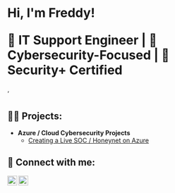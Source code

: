 <h1>Hi, I'm Freddy! 
  
  💼 IT Support Engineer | 🔐 Cybersecurity-Focused | 📜 Security+ Certified</h1>

<div data-iframe-width="150" data-iframe-height="270" data-share-badge-id="1a4661bb-26ff-4d58-a225-e2358f277cd9" data-share-badge-host="https://www.credly.com"></div><script type="text/javascript" async src="//cdn.credly.com/assets/utilities/embed.js"></script>’

<h2>👨‍💻 Projects:</h2>

- <b>Azure / Cloud Cybersecurity Projects</b>
  - [Creating a Live SOC / Honeynet on Azure](https://github.com/joshmadakor1/Algorithms-Practice)


<h2> 🤳 Connect with me:</h2>


[<img align="left" alt="JoshMadakor | Twitter" width="22px" src="https://cdn.jsdelivr.net/npm/simple-icons@v3/icons/twitter.svg" />][twitter]
[<img align="left" alt="JoshMadakor | LinkedIn" width="22px" src="https://cdn.jsdelivr.net/npm/simple-icons@v3/icons/linkedin.svg" />][linkedin]


[twitter]: https://twitter.com/
[linkedin]: https://linkedin.com/

<!--

Here are some ideas to get you started:

- 🔭 I’m currently working on ...
- 🌱 I’m currently learning ...
- 👯 I’m looking to collaborate on ...
- 🤔 I’m looking for help with ...
- 💬 Ask me about ...
- 📫 How to reach me: ...
- 😄 Pronouns: ...
- ⚡ Fun fact: ...
-->

